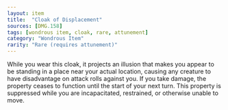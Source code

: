```yaml
---
layout: item
title:  "Cloak of Displacement"
sources: [DMG.158]
tags: [wondrous item, cloak, rare, attunement]
category: "Wondrous Item"
rarity: "Rare (requires attunement)"
---
```


While you wear this cloak, it projects an illusion that makes you appear to be standing in a place near your actual location, causing any creature to have disadvantage on attack rolls against you. If you take damage, the property ceases to function until the start of your next turn. This property is suppressed while you are incapacitated, restrained, or otherwise unable to move.